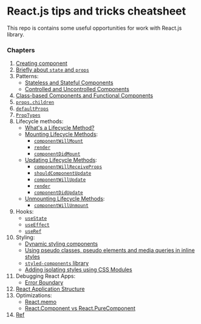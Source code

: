 # React.js tips and tricks cheatsheet

This repo is contains some useful opportunities for work with React.js library.

### Chapters

1. [Creating component](%20chapters/CreateComponent.md)
2. [Briefly about `state` and `props`](%20chapters/state_props.md)
3. Patterns: 
    * [Stateless and Stateful Components](%20chapters/patterns/StatelessStatefulComponents.md)
    * [Controlled and Uncontrolled Components](%20chapters/patterns/ControlledUncontrolledComponents.md)
4. [Class-based Components and Functional Components](%20chapters/ClassFuncComponents.md)
5. [`props.children`](%20chapters/props_children.md)
6. [`defaultProps`](%20chapters/defaultProps.md)
7. [`PropTypes`]( chapters/PropTypes.md)
8. Lifecycle methods:
    * [What's a Lifecycle Method?](%20chapters/lifecycle_methods/LifecycleMethodsDescr.md)
    * [Mounting Lifecycle Methods](%20chapters/lifecycle_methods/types/mounting/MountingLifecycleMethods.md):
        * [`componentWillMount`](%20chapters/lifecycle_methods/types/mounting/componentWillMount.md)
        * [`render`](%20chapters/lifecycle_methods/types/mounting/render.md)
        * [`componentDidMount`](%20chapters/lifecycle_methods/types/mounting/componentDidMount.md)
    * [Updating Lifecycle Methods](%20chapters/lifecycle_methods/types/updating/UpdatingLifecycleMethods.md):
        * [`componentWillReceiveProps`](%20chapters/lifecycle_methods/types/updating/componentWillReceiveProps.md)
        * [`shouldComponentUpdate`](%20chapters/lifecycle_methods/types/updating/shouldComponentUpdate.md)
        * [`componentWillUpdate`](%20chapters/lifecycle_methods/types/updating/componentWillUpdate.md)
        * [`render`](%20chapters/lifecycle_methods/types/mounting/render.md)
        * [`componentDidUpdate`](%20chapters/lifecycle_methods/types/updating/componentDidUpdate.md)
    * [Unmounting Lifecycle Methods](%20chapters/lifecycle_methods/types/unmounting/UnmountingLifecycleMethods.md):
        * [`componentWillUnmount`]()
9. Hooks:
    * [`useState`](%20chapters/hooks/useState.md) 
    * [`useEffect`](%20chapters/hooks/useEffect.md)
    * [`useRef`](%20chapters/hooks/useRef.md)
10. Styling:
    * [Dynamic styling components](%20chapters/styling/dynamic_styling.md)  
    * [Using pseudo classes, pseudo elements and media queries in inline styles](%20chapters/styling/radium.md) 
    * [`styled-components` library](%20chapters/styling/styled-components.md) 
    * [Adding isolating styles using CSS Modules](%20chapters/styling/css_modules.md)   
11. Debugging React Apps:
    * [Error Boundary](%20chapters/debug/error_boundary.md)
12. [React Application Structure](%20chapters/structure/app_structure.md)
13. Optimizations:
    * [React.memo](%20chapters/optimization/react_memo.md)
    * [React.Component vs React.PureComponent](%20chapters/optimization/component_vs_purecomponent.md)
14. [Ref](%20chapters/ref/ref.md)